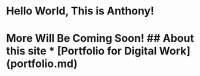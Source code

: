 <html>
   <head><title>AMW Website</title>
   </head>
   <body><h1>Hello World, This is Anthony!</body>
   <body><h1>More Will Be Coming Soon!</body></html>
## About this site
      * [Portfolio for Digital Work](portfolio.md)
